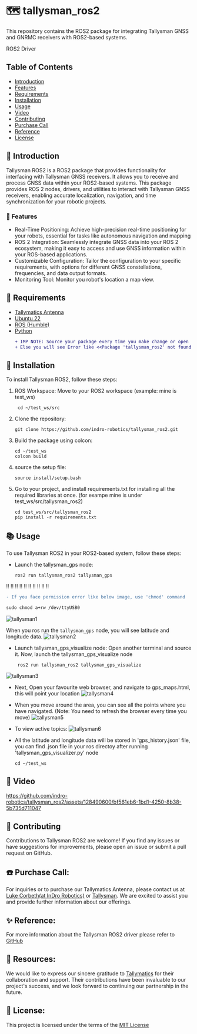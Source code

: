 # :world_map: tallysman_ros2 
This repository contains the ROS2 package for integrating Tallysman GNSS and GNRMC receivers with ROS2-based systems.

ROS2 Driver

## Table of Contents

- [Introduction](#introduction)
- [Features](#features)
- [Requirements](#requirements)
- [Installation](#installation)
- [Usage](#usage)
- [Video](#video)
- [Contributing](#contributing)
- [Purchase Call](#purchase)
- [Reference](#reference)
- [License](#license)


## :hugs: Introduction

Tallysman ROS2 is a ROS2 package that provides functionality for interfacing with Tallysman GNSS receivers. It allows you to receive and process GNSS data within your ROS2-based systems. This package provides ROS 2 nodes, drivers, and utilities to interact with Tallysman GNSS receivers, enabling accurate localization, navigation, and time synchronization for your robotic projects.


### :dizzy: Features

- Real-Time Positioning: Achieve high-precision real-time positioning for your robots, essential for tasks like autonomous navigation and mapping
- ROS 2 Integration: Seamlessly integrate GNSS data into your ROS 2 ecosystem, making it easy to access and use GNSS information within your ROS-based applications.
- Customizable Configuration: Tailor the configuration to your specific requirements, with options for different GNSS constellations, frequencies, and data output formats.
- Monitoring Tool: Monitor you robot's location a map view.

## :envelope_with_arrow: Requirements 
* [Tallymatics Antenna](https://tallymatics.com/product/tw5390/)
* [Ubuntu 22](https://indrorobotics.notion.site/Installing-Dual-OS-and-upgrade-laptop-SSD-0d7c4b8ee9d54e14bbeb9f7ac24f8079?pvs=4)
* [ROS (Humble)](https://www.notion.so/indrorobotics/Getting-Started-with-ROS2-a3960c906f0d46789cd1d7b329784dd0)
* [Python](https://docs.python.org/3/)
  ```diff
  + IMP NOTE: Source your package every time you make change or open a new terminal. 
  + Else you will see Error like <<Package 'tallysman_ros2' not found>> even if you have clone it.
  ```

## :rocket: Installation 

To install Tallysman ROS2, follow these steps:

1. ROS Workspace: Move to your ROS2 workspace (example: mine is test_ws)
   ```
    cd ~/test_ws/src
    ```

3. Clone the repository:
    ```
    git clone https://github.com/indro-robotics/tallysman_ros2.git
    ```
4. Build the package using colcon:
    ```
    cd ~/test_ws
    colcon build
    ```
5. source the setup file:
    ```
    source install/setup.bash
    ```
6. Go to your project, and install requirements.txt for installing all the required libraries at once. (for exampe mine is under test_ws/src/tallysman_ros2)
    ```
    cd test_ws/src/tallysman_ros2
    pip install -r requirements.txt
      ```


## :books: Usage

To use Tallysman ROS2 in your ROS2-based system, follow these steps:

* Launch the tallysman_gps node:
   ```
   ros2 run tallysman_ros2 tallysman_gps
   ```
:bangbang: :bangbang: :bangbang: :bangbang: :bangbang: :bangbang: :bangbang: :bangbang: :bangbang: :bangbang:
  ```diff
  - If you face permission error like below image, use 'chmod' command
  
  sudo chmod a+rw /dev/ttyUSB0
  ```

![tallysman1](https://github.com/indro-robotics/tallysman_ros2/assets/128490600/b1640fd8-1d59-4c8e-af26-7435f9b13373)


   When you ros run the ``` tallysman_gps ``` node, you will see latitude and longitude data.
  ![tallysman2](https://github.com/indro-robotics/tallysman_ros2/assets/128490600/a8a1d9ba-3aa0-4ad2-b6b3-57460abee6ba)

  
* Launch tallysman_gps_visualize node:
  Open another terminal and source it.
  Now, launch the tallysman_gps_visualize node
  ```
   ros2 run tallysman_ros2 tallysman_gps_visualize
  ```
![tallysman3](https://github.com/indro-robotics/tallysman_ros2/assets/128490600/8e2966a7-eeab-4263-9336-2652a8be6cbe)

* Next, Open your favourite web browser, and navigate to gps_maps.html, this will point your location
![tallysman4](https://github.com/indro-robotics/tallysman_ros2/assets/128490600/021543d2-bf22-4336-bb18-b11032190e2b)

* When you move around the area, you can see all the points where you have navigated. (Note: You need to refresh the browser every time you move)
![tallysman5](https://github.com/indro-robotics/tallysman_ros2/assets/128490600/a64d5f7f-6260-4bda-ad56-82c8e89c9b9f)

* To view active topics:
![tallysman6](https://github.com/indro-robotics/tallysman_ros2/assets/128490600/15d5bd97-fad7-4944-b339-7ea77791b593)

* All the latitude and longitude data will be stored in 'gps_history.json' file, you can find .json file in your ros directoy after running 'tallysman_gps_visualizer.py' node
    ```
   cd ~/test_ws
  ```
    
## :camera_flash: Video
https://github.com/indro-robotics/tallysman_ros2/assets/128490600/bf561eb6-1bd1-4250-8b38-5b735d711047

## :handshake: Contributing
Contributions to Tallysman ROS2 are welcome! If you find any issues or have suggestions for improvements, please open an issue or submit a pull request on GitHub.

## :phone: Purchase Call:
For inquiries or to purchase our Tallymatics Antenna, please contact us at [Luke Corbeth(at InDro Robotics)](lcorbeth@indrorobotics.com) or [Tallysman](info@tallymatics.com). We are excited to assist you and provide further information about our offerings.

## :sparkles: Reference:
For more information about the Tallysman ROS2 driver please refer to [GitHub](https://github.com/indro-robotics/tallysman_ros2.git)

## :ledger: Resources:
We would like to express our sincere gratitude to [Tallymatics](https://tallymatics.com/) for their collaboration and support. Their contributions have been invaluable to our project's success, and we look forward to continuing our partnership in the future.

## :page_with_curl: License:
This project is licensed under the terms of the [MIT License](https://github.com/indro-robotics/tallysman_ros2/blob/main/LICENSE)
